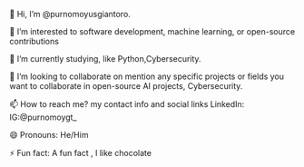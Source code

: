👋 Hi, I’m @purnomoyusgiantoro.

👀 I’m interested to software development, machine learning, or open-source contributions

🌱 I’m currently studying, like Python,Cybersecurity.

💞️ I’m looking to collaborate on mention any specific projects or fields you want to collaborate in open-source AI projects, Cybersecurity. 

📫 How to reach me? my contact info and social links LinkedIn: IG:@purnomoygt_

😄 Pronouns: He/Him

⚡ Fun fact: A fun fact , I like chocolate

